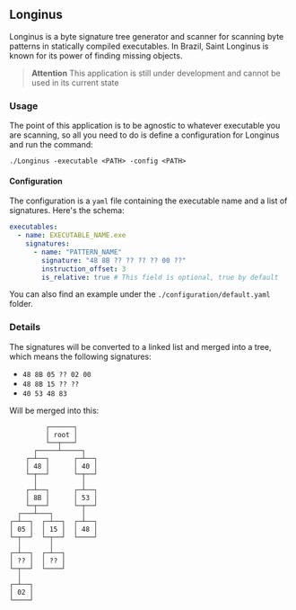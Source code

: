 ## Longinus

Longinus is a byte signature tree generator and scanner for scanning byte patterns in statically compiled executables. In Brazil, Saint Longinus is known for its power of finding missing objects.

> **Attention** This application is still under development and cannot be used in its current state 

### Usage

The point of this application is to be agnostic to whatever executable you are scanning, so all you need to do is define a configuration for Longinus and run the command:

```shell
./Longinus -executable <PATH> -config <PATH>
```

#### Configuration

The configuration is a `yaml` file containing the executable name and a list of signatures. Here's the schema:

```yaml
executables:
  - name: EXECUTABLE_NAME.exe
    signatures:
      - name: "PATTERN_NAME"
        signature: "48 8B ?? ?? ?? ?? 00 ??"
        instruction_offset: 3
        is_relative: true # This field is optional, true by default
```

You can also find an example under the `./configuration/default.yaml` folder.

### Details

The signatures will be converted to a linked list and merged into a tree, which means the following signatures:

- `48 8B 05 ?? 02 00`
- `48 8B 15 ?? ??`
- `40 53 48 83`

Will be merged into this:

```
         ┌──────┐
         │ root │
         └──┬───┘
      ┌─────┴─────┐
    ┌─┴──┐      ┌─┴──┐
    │ 48 │      │ 40 │
    └─┬──┘      └─┬──┘
      │           │
    ┌─┴──┐      ┌─┴──┐
    │ 8B │      │ 53 │
    └─┬──┘      └─┬──┘
  ┌───┴───┐       │
┌─┴──┐  ┌─┴──┐  ┌─┴──┐
│ 05 │  │ 15 │  │ 48 │
└─┬──┘  └─┬──┘  └────┘
  │       │
┌─┴──┐  ┌─┴──┐
│ ?? │  │ ?? │
└─┬──┘  └────┘
  │
┌─┴──┐
│ 02 │
└────┘
```

